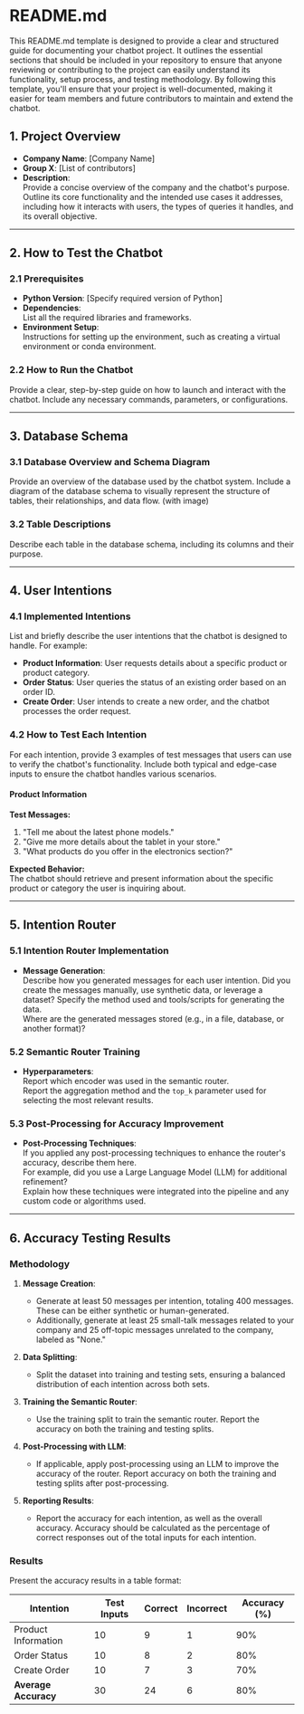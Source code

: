 # README.md

This README.md template is designed to provide a clear and structured guide for documenting your chatbot project. It outlines the essential sections that should be included in your repository to ensure that anyone reviewing or contributing to the project can easily understand its functionality, setup process, and testing methodology. By following this template, you'll ensure that your project is well-documented, making it easier for team members and future contributors to maintain and extend the chatbot.

## 1. Project Overview

- **Company Name**: [Company Name]
- **Group X**: [List of contributors]
- **Description**:  
  Provide a concise overview of the company and the chatbot's purpose. Outline its core functionality and the intended use cases it addresses, including how it interacts with users, the types of queries it handles, and its overall objective.

---

## 2. How to Test the Chatbot

### 2.1 Prerequisites

- **Python Version**: [Specify required version of Python]
- **Dependencies**:  
  List all the required libraries and frameworks.
- **Environment Setup**:  
  Instructions for setting up the environment, such as creating a virtual environment or conda environment.

### 2.2 How to Run the Chatbot

Provide a clear, step-by-step guide on how to launch and interact with the chatbot. Include any necessary commands, parameters, or configurations.

---

## 3. Database Schema

### 3.1 Database Overview and Schema Diagram
Provide an overview of the database used by the chatbot system. Include a diagram of the database schema to visually represent the structure of tables, their relationships, and data flow. (with image)

### 3.2 Table Descriptions

Describe each table in the database schema, including its columns and their purpose.

---

## 4. User Intentions

### 4.1 Implemented Intentions

List and briefly describe the user intentions that the chatbot is designed to handle. For example:

- **Product Information**: User requests details about a specific product or product category.
- **Order Status**: User queries the status of an existing order based on an order ID.
- **Create Order**: User intends to create a new order, and the chatbot processes the order request.

### 4.2 How to Test Each Intention

For each intention, provide 3 examples of test messages that users can use to verify the chatbot's functionality. Include both typical and edge-case inputs to ensure the chatbot handles various scenarios.

#### Product Information

**Test Messages:**

1. "Tell me about the latest phone models."
2. "Give me more details about the tablet in your store."
3. "What products do you offer in the electronics section?"

**Expected Behavior:**  
The chatbot should retrieve and present information about the specific product or category the user is inquiring about.

---

## 5. Intention Router

### 5.1 Intention Router Implementation

- **Message Generation**:  
  Describe how you generated messages for each user intention. Did you create the messages manually, use synthetic data, or leverage a dataset? Specify the method used and tools/scripts for generating the data.  
  Where are the generated messages stored (e.g., in a file, database, or another format)?

### 5.2 Semantic Router Training

- **Hyperparameters**:  
  Report which encoder was used in the semantic router.  
  Report the aggregation method and the `top_k` parameter used for selecting the most relevant results.

### 5.3 Post-Processing for Accuracy Improvement

- **Post-Processing Techniques**:  
  If you applied any post-processing techniques to enhance the router's accuracy, describe them here.  
  For example, did you use a Large Language Model (LLM) for additional refinement?  
  Explain how these techniques were integrated into the pipeline and any custom code or algorithms used.

---

## 6. Accuracy Testing Results

### Methodology

1. **Message Creation**:
   - Generate at least 50 messages per intention, totaling 400 messages. These can be either synthetic or human-generated.
   - Additionally, generate at least 25 small-talk messages related to your company and 25 off-topic messages unrelated to the company, labeled as "None."

2. **Data Splitting**:
   - Split the dataset into training and testing sets, ensuring a balanced distribution of each intention across both sets.

3. **Training the Semantic Router**:
   - Use the training split to train the semantic router. Report the accuracy on both the training and testing splits.

4. **Post-Processing with LLM**:
   - If applicable, apply post-processing using an LLM to improve the accuracy of the router. Report accuracy on both the training and testing splits after post-processing.

5. **Reporting Results**:
   - Report the accuracy for each intention, as well as the overall accuracy. Accuracy should be calculated as the percentage of correct responses out of the total inputs for each intention.

### Results

Present the accuracy results in a table format:

| Intention            | Test Inputs | Correct | Incorrect | Accuracy (%) |
|----------------------|-------------|---------|-----------|--------------|
| Product Information  | 10          | 9       | 1         | 90%          |
| Order Status         | 10          | 8       | 2         | 80%          |
| Create Order         | 10          | 7       | 3         | 70%          |
| **Average Accuracy** | 30          | 24      | 6         | 80%          |
```